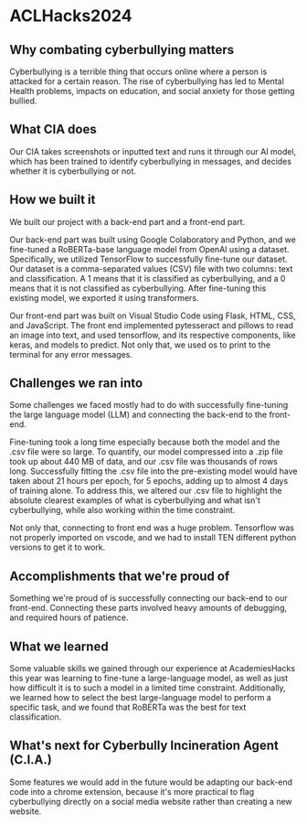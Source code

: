 # ACLHacks2024

## Why combating cyberbullying matters
Cyberbullying is a terrible thing that occurs online where a person is attacked for a certain reason. The rise of cyberbullying has led to Mental Health problems, impacts on education, and social anxiety for those getting bullied.

## What CIA does
Our CIA takes screenshots or inputted text and runs it through our AI model, which has been trained to identify cyberbullying in messages, and decides whether it is cyberbullying or not.

## How we built it
We built our project with a back-end part and a front-end part. 

Our back-end part was built using Google Colaboratory and Python, and we fine-tuned a RoBERTa-base language model from OpenAI using a dataset. Specifically, we utilized TensorFlow to successfully fine-tune our dataset. Our dataset is a comma-separated values (CSV) file with two columns: text and classification. A 1 means that it is classified as cyberbullying, and a 0 means that it is not classified as cyberbullying. After fine-tuning this existing model, we exported it using transformers.

Our front-end part was built on Visual Studio Code using Flask, HTML, CSS, and JavaScript. The front end  implemented pytesseract and pillows to read an image into text, and used tensorflow, and its respective components, like keras, and models to predict. Not only that, we used os to print to the terminal for any error messages. 

## Challenges we ran into
Some challenges we faced mostly had to do with successfully fine-tuning the large language model (LLM) and connecting the back-end to the front-end. 

Fine-tuning took a long time especially because both the model and the .csv file were so large. To quantify, our model compressed into a .zip file took up about 440 MB of data, and our .csv file was thousands of rows long. Successfully fitting the .csv file into the pre-existing model would have taken about 21 hours per epoch, for 5 epochs, adding up to almost 4 days of training alone. To address this, we altered our .csv file to highlight the absolute clearest examples of what is cyberbullying and what isn't cyberbullying, while also working within the time constraint.

Not only that, connecting to front end was a huge problem. Tensorflow was not properly imported on vscode, and we had to install TEN different python versions to get it to work. 

## Accomplishments that we're proud of
Something we're proud of is successfully connecting our back-end to our front-end. Connecting these parts involved heavy amounts of debugging, and required hours of patience.

## What we learned
Some valuable skills we gained through our experience at AcademiesHacks this year was learning to fine-tune a large-language model, as well as just how difficult it is to such a model in a limited time constraint. Additionally, we learned how to select the best large-language model to perform a specific task, and we found that RoBERTa was the best for text classification.

## What's next for Cyberbully Incineration Agent (C.I.A.)
Some features we would add in the future would be adapting our back-end code into a chrome extension, because it's more practical to flag cyberbullying directly on a social media website rather than creating a new website.
